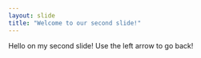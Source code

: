```yaml
---
layout: slide
title: "Welcome to our second slide!"
---
```

Hello on my second slide!
Use the left arrow to go back!
